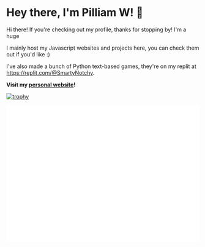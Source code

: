 # Hey there, I'm Pilliam W! :wave:



Hi there! If you're checking out my profile, thanks for stopping by! I'm a huge

I mainly host my Javascript websites and projects here, you can check them out if you'd like :)

I've also made a bunch of Python text-based games, they're on my replit at https://replit.com/@SmartyNotchy.

**Visit my [personal website](https://smartynotchy.github.io)!**

[![trophy](https://github-profile-trophy.vercel.app/?username=SmartyNotchy&theme=juicyfresh&rank=S,AAA,AA,A,B)](https://github.com/ryo-ma/github-profile-trophy)

![](https://raw.githubusercontent.com/smartynotchy/cf-stats/main/output/light_card.svg#gh-dark-mode-only)
